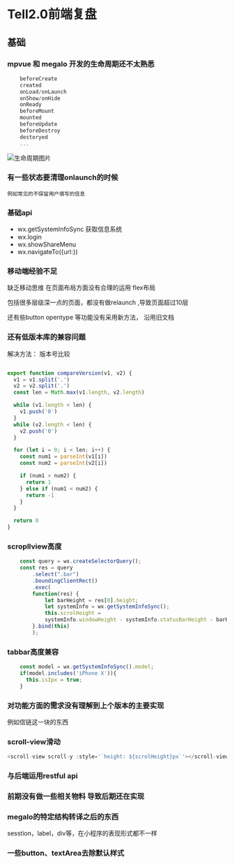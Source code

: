 # Tell2.0前端复盘

## 基础

### mpvue 和 megalo 开发的生命周期还不太熟悉

```javascript
    beforeCreate
    created
    onLoad/onLaunch
    onShow/onHide
    onReady
    beforeMount
    mounted
    beforeUpdate
    beforeDestroy
    destoryed
    ...
```

![生命周期图片](http://mpvue.com/assets/lifecycle.jpg)

### 有一些状态要清理onlaunch的时候

    例如常见的不保留用户填写的信息

### 基础api

* wx.getSystemInfoSync  获取信息系统
* wx.login
* wx.showShareMenu
* wx.navigateTo({url:})

### 移动端经验不足

缺乏移动思维 在页面布局方面没有合理的运用 flex布局

包括很多层级深一点的页面，都没有做relaunch ,导致页面超过10层

还有些button opentype  等功能没有采用新方法， 沿用旧文档

### 还有低版本库的兼容问题

解决方法：
版本号比较

```javascript

export function compareVersion(v1, v2) {
  v1 = v1.split('.')
  v2 = v2.split('.')
  const len = Math.max(v1.length, v2.length)

  while (v1.length < len) {
    v1.push('0')
  }
  while (v2.length < len) {
    v2.push('0')
  }

  for (let i = 0; i < len; i++) {
    const num1 = parseInt(v1[i])
    const num2 = parseInt(v2[i])

    if (num1 > num2) {
      return 1
    } else if (num1 < num2) {
      return -1
    }
  }

  return 0
}
```

### scropllview高度

```javascript
    const query = wx.createSelectorQuery();
    const res = query
        .select(".bar")
        .boundingClientRect()
        .exec(
        function(res) {
            let barHeight = res[0].height;
            let systemInfo = wx.getSystemInfoSync();
            this.scrolHeight =
            systemInfo.windowHeight - systemInfo.statusBarHeight - barHeight;
        }.bind(this)
        );
```

### tabbar高度兼容

```javascript
    const model = wx.getSystemInfoSync().model;
    if(model.includes('iPhone X')){
      this.isIpx = true;
    }
```

### 对功能方面的需求没有理解到上个版本的主要实现

例如信链这一块的东西

### scroll-view滑动

```javascript
<scroll-view scroll-y :style='`height: ${scrolHeight}px`'></scroll-view>
```

### 与后端运用restful api

### 前期没有做一些相关物料  导致后期还在实现

### megalo的特定结构转译之后的东西

sesstion，label，div等，在小程序的表现形式都不一样

### 一些button、textArea去除默认样式
